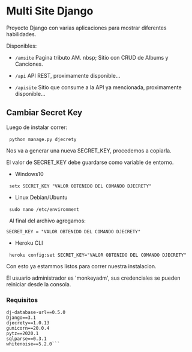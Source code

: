 # Multi Site Django

Proyecto Django con varias aplicaciones para mostrar diferentes habilidades.

Disponibles:

* ```/amsite``` Pagina tributo AM.
nbsp; Sitio con CRUD de Albums y Canciones.

* ```/api``` API REST, proximamente disponible...

* ```/apisite``` Sitio que consume a la API ya mencionada, proximamente disponible...

## Cambiar Secret Key

Luego de instalar correr:

&nbsp; ```python manage.py djecrety```

Nos va a generar una nueva SECRET_KEY, procedemos a copiarla.

El valor de SECRET_KEY debe guardarse como variable de entorno.

* Windows10

&nbsp; ``` setx SECRET_KEY "VALOR OBTENIDO DEL COMANDO DJECRETY" ```

* Linux Debian/Ubuntu

&nbsp; ``` sudo nano /etc/environment ```

&nbsp; Al final del archivo agregamos:

``` SECRET_KEY = "VALOR OBTENIDO DEL COMANDO DJECRETY" ```

* Heroku CLI

&nbsp; ``` heroku config:set SECRET_KEY="VALOR OBTENIDO DEL COMANDO DJECRETY" ```

Con esto ya estammos listos para correr nuestra instalacion.

El usuario administrador es 'monkeyadm', sus credenciales se pueden reiniciar desde la consola.

### Requisitos

```asgiref==3.2.10
dj-database-url==0.5.0
Django==3.1
djecrety==1.0.13
gunicorn==20.0.4
pytz==2020.1
sqlparse==0.3.1
whitenoise==5.2.0```
